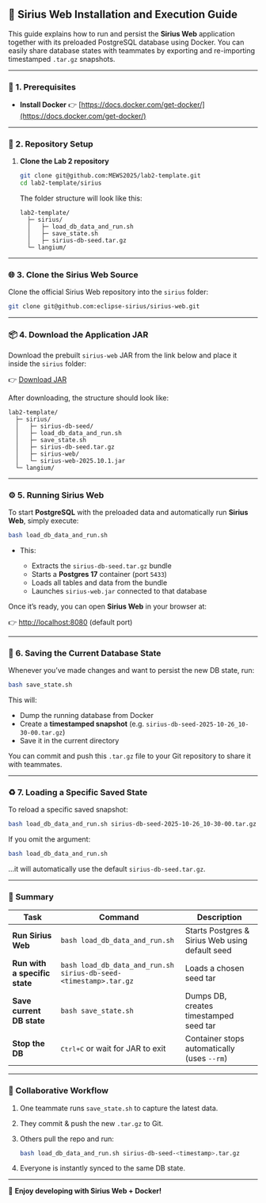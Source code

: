 ## 🚀 Sirius Web Installation and Execution Guide

This guide explains how to run and persist the **Sirius Web** application together with its preloaded PostgreSQL database using Docker.
You can easily share database states with teammates by exporting and re-importing timestamped `.tar.gz` snapshots.

---

### 🧩 1. Prerequisites

* **Install Docker**
  👉 [https://docs.docker.com/get-docker/](https://docs.docker.com/get-docker/)

---

### 🧱 2. Repository Setup

1. **Clone the Lab 2 repository**

   ```bash
   git clone git@github.com:MEWS2025/lab2-template.git
   cd lab2-template/sirius
   ```

   The folder structure will look like this:

   ```
   lab2-template/
     ├─ sirius/
     │   ├─ load_db_data_and_run.sh
     │   ├─ save_state.sh
     │   ├─ sirius-db-seed.tar.gz
     └─ langium/
   ```

---

### 🌐 3. Clone the Sirius Web Source

Clone the official Sirius Web repository into the `sirius` folder:

```bash
git clone git@github.com:eclipse-sirius/sirius-web.git
```

---

### 📦 4. Download the Application JAR

Download the prebuilt `sirius-web` JAR from the link below and place it inside the `sirius` folder:

👉 [Download JAR](https://github-registry-files.githubusercontent.com/117671057/6e64a700-b0d8-11f0-8ded-84193d7ef5ce?X-Amz-Algorithm=AWS4-HMAC-SHA256&X-Amz-Credential=AKIAVCODYLSA53PQK4ZA%2F20251026%2Fus-east-1%2Fs3%2Faws4_request&X-Amz-Date=20251026T044206Z&X-Amz-Expires=300&X-Amz-Signature=1aa98d598e9f927ae9776bfc104b800adeb634d0260eeef63a088ede43410f08&X-Amz-SignedHeaders=host&response-content-disposition=filename%3Dsirius-web-2025.10.1.jar.md5&response-content-type=application%2Foctet-stream)

After downloading, the structure should look like:

```
lab2-template/
  ├─ sirius/
  │   ├─ sirius-db-seed/
  │   ├─ load_db_data_and_run.sh
  │   ├─ save_state.sh
  │   ├─ sirius-db-seed.tar.gz
  │   ├─ sirius-web/
  │   └─ sirius-web-2025.10.1.jar
  └─ langium/
```

---

### ⚙️ 5. Running Sirius Web

To start **PostgreSQL** with the preloaded data and automatically run **Sirius Web**, simply execute:

```bash
bash load_db_data_and_run.sh
```

* This:

  * Extracts the `sirius-db-seed.tar.gz` bundle
  * Starts a **Postgres 17** container (port `5433`)
  * Loads all tables and data from the bundle
  * Launches `sirius-web.jar` connected to that database

Once it’s ready, you can open **Sirius Web** in your browser at:

👉 [http://localhost:8080](http://localhost:8080) (default port)

---

### 💾 6. Saving the Current Database State

Whenever you’ve made changes and want to persist the new DB state, run:

```bash
bash save_state.sh
```

This will:

* Dump the running database from Docker
* Create a **timestamped snapshot** (e.g. `sirius-db-seed-2025-10-26_10-30-00.tar.gz`)
* Save it in the current directory

You can commit and push this `.tar.gz` file to your Git repository to share it with teammates.

---

### ♻️ 7. Loading a Specific Saved State

To reload a specific saved snapshot:

```bash
bash load_db_data_and_run.sh sirius-db-seed-2025-10-26_10-30-00.tar.gz
```

If you omit the argument:

```bash
bash load_db_data_and_run.sh
```

…it will automatically use the default `sirius-db-seed.tar.gz`.

---

### 🧠 Summary

| Task                          | Command                                                          | Description                                     |
| ----------------------------- | ---------------------------------------------------------------- | ----------------------------------------------- |
| **Run Sirius Web**            | `bash load_db_data_and_run.sh`                                   | Starts Postgres & Sirius Web using default seed |
| **Run with a specific state** | `bash load_db_data_and_run.sh sirius-db-seed-<timestamp>.tar.gz` | Loads a chosen seed tar                         |
| **Save current DB state**     | `bash save_state.sh`                                             | Dumps DB, creates timestamped seed tar          |
| **Stop the DB**               | <kbd>Ctrl+C</kbd> or wait for JAR to exit                        | Container stops automatically (uses `--rm`)     |

---

### 🤝 Collaborative Workflow

1. One teammate runs `save_state.sh` to capture the latest data.
2. They commit & push the new `.tar.gz` to Git.
3. Others pull the repo and run:

   ```bash
   bash load_db_data_and_run.sh sirius-db-seed-<timestamp>.tar.gz
   ```
4. Everyone is instantly synced to the same DB state.

---

🧡 **Enjoy developing with Sirius Web + Docker!**
